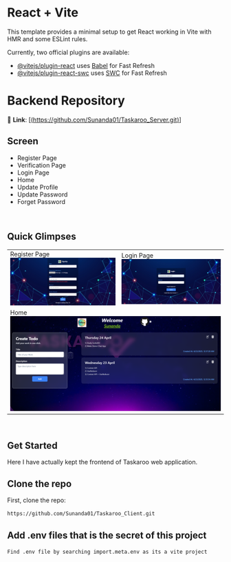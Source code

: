 # React + Vite

This template provides a minimal setup to get React working in Vite with HMR and some ESLint rules.

Currently, two official plugins are available:

- [@vitejs/plugin-react](https://github.com/vitejs/vite-plugin-react/blob/main/packages/plugin-react/README.md) uses [Babel](https://babeljs.io/) for Fast Refresh
- [@vitejs/plugin-react-swc](https://github.com/vitejs/vite-plugin-react-swc) uses [SWC](https://swc.rs/) for Fast Refresh

# Backend Repository
🔗 **Link**: [[(https://github.com/Sunanda01/Taskaroo_Server.git)](https://github.com/Sunanda01/Taskaroo_Server.git)]

## Screen
- Register Page
- Verification Page
- Login Page
- Home
- Update Profile
- Update Password
- Forget Password

<br/>

## Quick Glimpses 
<table>
  <tr>
    <td>Register Page<br><img src="./preview/register.png" alt="Register Page" /></td>
     <td>Login Page<br><img src="./preview/login.png" alt="Login Page" /></td>
    </tr>
   <tr>
    <td colspan="2">Home<br/> <img src="./preview/home.png" alt="Home Page" /></td>
  </tr>
</table>   
<br/>

## Get Started
Here I have actually kept the frontend of Taskaroo web application.

## Clone the repo
First, clone the repo:
```bash
https://github.com/Sunanda01/Taskaroo_Client.git
```

## Add .env files that is the secret of this project
```bash
Find .env file by searching import.meta.env as its a vite project
```
